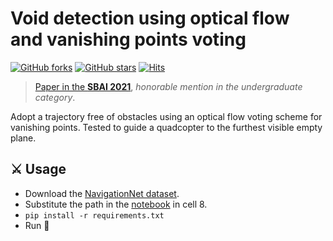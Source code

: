 # Void detection using optical flow and vanishing points voting

 [![GitHub forks](https://img.shields.io/github/forks/debOliveira/voidDetection.svg?style=social&label=Fork&maxAge=2592000)](https://GitHub.com/debOliveira/voidDetection/network/) [![GitHub stars](https://img.shields.io/github/stars/debOliveira/voidDetection.svg?style=social&label=Star&maxAge=2592000)](https://GitHub.com/debOliveira/voidDetection/stargazers/) [![Hits](https://hits.seeyoufarm.com/api/count/incr/badge.svg?url=https%3A%2F%2Fgithub.com%2FdebOliveira%2FvoidDetection&count_bg=%2379C83D&title_bg=%23555555&icon=&icon_color=%23E7E7E7&title=hits&edge_flat=false)](https://hits.seeyoufarm.com)

> [Paper in the **SBAI 2021**](https://www.sba.org.br/open_journal_systems/index.php/sbai/article/view/2586), *honorable mention in the undergraduate category*.

Adopt a trajectory free of obstacles using an optical flow voting scheme for vanishing points. Tested to guide a quadcopter to the furthest visible empty plane.

## :crossed_swords: Usage

- Download the [NavigationNet dataset](https://www.mvig.org/research/nav/NavigationNet.html).
- Substitute the path in the [notebook](voidDetection.ipynb) in cell 8.
- `pip install -r requirements.txt`
- Run :runner:



